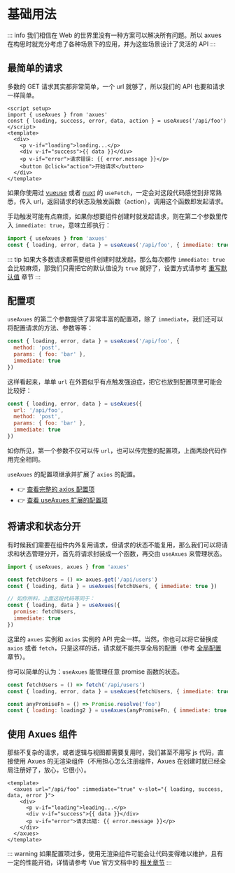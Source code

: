 # 基础用法

::: info
我们相信在 Web 的世界里没有一种方案可以解决所有问题。所以 axues 在构思时就充分考虑了各种场景下的应用，并为这些场景设计了灵活的 API
:::

## 最简单的请求

多数的 GET 请求其实都非常简单，一个 url 就够了，所以我们的 API 也要和请求一样简单。

```vue
<script setup>
import { useAxues } from 'axues'
const { loading, success, error, data, action } = useAxues('/api/foo')
</script>
<template>
  <div>
    <p v-if="loading">loading...</p>
    <div v-if="success">{{ data }}</div>
    <p v-if="error">请求错误: {{ error.message }}</p>
    <button @click="action">开始请求</button>
  </div>
</template>
```

如果你使用过 [vueuse](https://vueuse.org/core/useFetch/) 或者 [nuxt](https://nuxt.com/docs/api/composables/use-fetch) 的 `useFetch`，一定会对这段代码感觉到非常熟悉，传入 url，返回请求的状态及触发函数（action），调用这个函数即发起请求。

手动触发可能有点麻烦，如果你想要组件创建时就发起请求，则在第二个参数里传入 `immediate: true`，意味立即执行：

```javascript
import { useAxues } from 'axues'
const { loading, error, data } = useAxues('/api/foo', { immediate: true })
```

::: tip
如果大多数请求都需要组件创建时就发起，那么每次都传 `immediate: true` 会比较麻烦，那我们只需把它的默认值设为 `true` 就好了，设置方式请参考 [重写默认值]() 章节
:::

## 配置项

`useAxues` 的第二个参数提供了非常丰富的配置项，除了 `immediate`，我们还可以将配置请求的方法、参数等等：

```javascript
const { loading, error, data } = useAxues('/api/foo', {
  method: 'post',
  params: { foo: 'bar' },
  immediate: true
})
```

这样看起来，单单 `url` 在外面似乎有点触发强迫症，把它也放到配置项里可能会比较好：

```javascript
const { loading, error, data } = useAxues({
  url: '/api/foo',
  method: 'post',
  params: { foo: 'bar' },
  immediate: true
})
```

如你所见，第一个参数不仅可以传 `url`，也可以传完整的配置项，上面两段代码作用完全相同。

`useAxues` 的配置项继承并扩展了 `axios` 的配置。

- 👉 [查看完整的 axios 配置项](https://axios-http.com/zh/docs/req_config)
- 👉 [查看 useAxues 扩展的配置项]()

## 将请求和状态分开

有时候我们需要在组件内外复用请求，但请求的状态不能复用，那么我们可以将请求和状态管理分开，首先将请求封装成一个函数，再交由 `useAxues` 来管理状态。

```javascript
import { useAxues, axues } from 'axues'

const fetchUsers = () => axues.get('/api/users')
const { loading, data } = useAxues(fetchUsers, { immediate: true })

// 如你所料，上面这段代码等同于：
const { loading, data } = useAxues({
  promise: fetchUsers,
  immediate: true
})
```

这里的 `axues` 实例和 `axios` 实例的 API 完全一样。当然，你也可以将它替换成 `axios` 或者 `fetch`，只是这样的话，请求就不能共享全局的配置（参考 [全局配置]() 章节）。

你可以简单的认为：`useAxues` 能管理任意 promise 函数的状态。

```javascript
const fetchUsers = () => fetch('/api/users')
const { loading, error, data } = useAxues(fetchUsers, { immediate: true })

const anyPromiseFn = () => Promise.resolve('foo')
const { loading: loading2 } = useAxues(anyPromiseFn, { immediate: true })
```

## 使用 Axues 组件

那些不复杂的请求，或者逻辑与视图都需要复用时，我们甚至不用写 js 代码，直接使用 Axues 的无渲染组件（不用担心怎么注册组件，Axues 在创建时就已经全局注册好了，放心，它很小）。

```vue
<template>
  <axues url="/api/foo" :immediate="true" v-slot="{ loading, success, data, error }">
    <div>
      <p v-if="loading">loading...</p>
      <div v-if="success">{{ data }}</div>
      <p v-if="error">请求出错: {{ error.message }}</p>
    </div>
  </axues>
</template>
```

::: warning
如果配置项过多，使用无渲染组件可能会让代码变得难以维护，且有一定的性能开销，详情请参考 Vue 官方文档中的 [相关章节](https://cn.vuejs.org/guide/reusability/composables.html#vs-renderless-components)
:::
